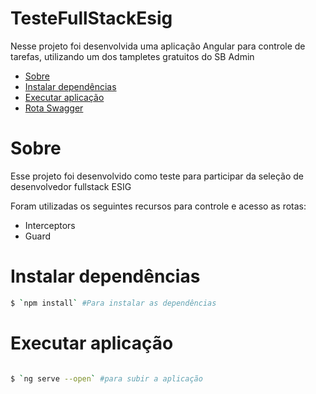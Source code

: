 # TesteFullStackEsig

<p>Nesse projeto foi desenvolvida uma aplicação Angular para controle de tarefas, utilizando um dos tampletes gratuitos do SB Admin </p>


* [Sobre](#sobre)
* [Instalar dependências](#instalar)
* [Executar aplicação](#executar)
* [Rota Swagger](#swagger)


# Sobre

<p>Esse projeto foi desenvolvido como teste para participar da seleção de desenvolvedor fullstack ESIG</p>

<p>Foram utilizadas os seguintes recursos para controle e acesso as rotas:</p>

<ul>
  <li>Interceptors</li>
  <li>Guard</li>

</ul>

# Instalar dependências

```bash
$ `npm install` #Para instalar as dependências
```


# Executar aplicação

```bash

$ `ng serve --open` #para subir a aplicação
```



